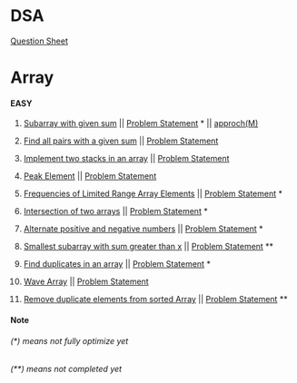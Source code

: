 # DSA

[Question Sheet](https://docs.google.com/spreadsheets/d/1XXnaxxjGXc8NXYdhnAgNfXOjbmIJYBlH3ly7OncO5oc/edit#gid=1239700847&fvid=1717497565)

# Array

#### EASY

1. [Subarray with given sum](src/main/java/Array/Easy/Subarray_with_given_sum/Problem.java)
   ||  [Problem Statement](src/main/resources/Array/Easy/Subarray_with_given_sum.md) *
   || [approch(M)](src/main/java/Array/Easy/Subarray_with_given_sum/Problem1.java)

2. [Find all pairs with a given sum](src/main/java/Array/Easy/Find_all_pairs_with_a_given_sum/Problem.java)
   ||  [Problem Statement](src/main/resources/Array/Easy/Find_all_pairs_with_a_given_sum.md)

3. [Implement two stacks in an array](src/main/java/Array/Easy/Implement_two_stacks_in_an_array/Problem.java)
   ||  [Problem Statement](src/main/resources/Array/Easy/Implement_two_stacks_in_an_array.md)

4. [Peak Element](src/main/java/Array/Easy/Peak_element/Problem.java)
   ||  [Problem Statement](src/main/resources/Array/Easy/Peak_Element.md)

5. [Frequencies of Limited Range Array Elements](src/main/java/Array/Easy/Frequencies_of_Limited_Range_Array_Elements/Problem.java)
   ||  [Problem Statement](src/main/resources/Array/Easy/Frequencies_of_Limited_Range_Array_Elements.md) *

6. [Intersection of two arrays](src/main/java/Array/Easy/Intersection_of_two_arrays/Problem.java)
   ||  [Problem Statement](src/main/resources/Array/Easy/Intersection_of_two_arrays.md) *

7. [Alternate positive and negative numbers](src/main/java/Array/Easy/Alternate_positive_and_negative_numbers/Approach1.java)
   ||  [Problem Statement](src/main/resources/Array/Easy/Alternate_positive_and_negative_numbers.md) *

8. [Smallest subarray with sum greater than x](src/main/java/Array/Easy/Smallest_subarray_with_sum_greater_than_x/Approach1.java)
   ||  [Problem Statement](src/main/resources/Array/Easy/Smallest_subarray_with_sum_greater_than_x.md) **

9. [Find duplicates in an array](src/main/java/Array/Easy/Find_duplicates_in_an_array/Approach1.java)
   ||  [Problem Statement](src/main/resources/Array/Easy/Find_duplicates_in_an_array.md) *

10. [Wave Array](src/main/java/Array/Easy/Wave_Array/Approach1.java)
    ||  [Problem Statement](src/main/resources/Array/Easy/Wave_Array.md)

11. [Remove duplicate elements from sorted Array](src/main/java/Array/Easy/Remove_duplicate_elements_from_sorted_Array/Approach1.java)
    ||  [Problem Statement](src/main/resources/Array/Easy/Remove_duplicate_elements_from_sorted_Array.md) **

#### Note

###### (*) means not fully optimize yet

###### (**) means not completed yet